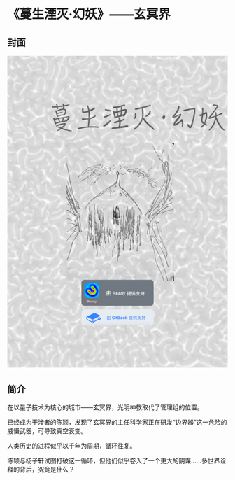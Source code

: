 # 《蔓生湮灭·幻妖》——玄冥界

## 封面

![](../.gitbook/assets/3%20%281%29.png)

## 简介

在以量子技术为核心的城市——玄冥界，光明神教取代了管理组的位置。

已经成为干涉者的陈颖，发现了玄冥界的主任科学家正在研发“边界器”这一危险的威慑武器，可导致真空衰变。

人类历史的进程似乎以千年为周期，循环往复。

陈颖与杨子轩试图打破这一循环，但他们似乎卷入了一个更大的阴谋……多世界诠释的背后，究竟是什么？

